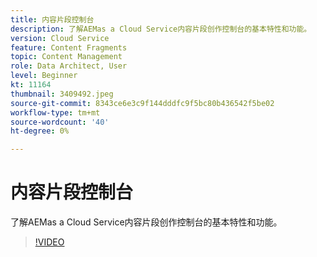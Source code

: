 ```yaml
---
title: 内容片段控制台
description: 了解AEMas a Cloud Service内容片段创作控制台的基本特性和功能。
version: Cloud Service
feature: Content Fragments
topic: Content Management
role: Data Architect, User
level: Beginner
kt: 11164
thumbnail: 3409492.jpeg
source-git-commit: 8343ce6e3c9f144dddfc9f5bc80b436542f5be02
workflow-type: tm+mt
source-wordcount: '40'
ht-degree: 0%

---
```



# 内容片段控制台

了解AEMas a Cloud Service内容片段创作控制台的基本特性和功能。

>[!VIDEO](https://video.tv.adobe.com/v/3409492/?quality=12&learn=on)
